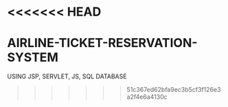 <<<<<<< HEAD
=======
# AIRLINE-TICKET-RESERVATION-SYSTEM
USING JSP, SERVLET, JS, SQL DATABASE
>>>>>>> 51c367ed62bfa9ec3b5cf3f126e3a2f4e6a4130c
